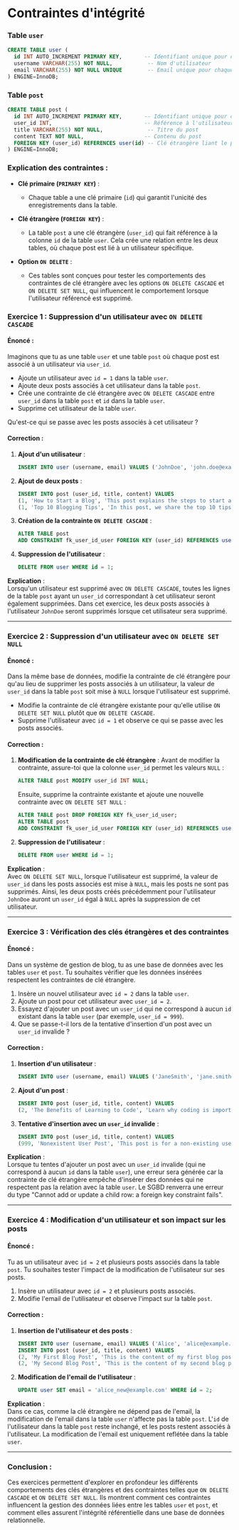 # Contraintes d'intégrité 

### Table `user`
```sql
CREATE TABLE user (
  id INT AUTO_INCREMENT PRIMARY KEY,       -- Identifiant unique pour chaque utilisateur
  username VARCHAR(255) NOT NULL,           -- Nom d'utilisateur
  email VARCHAR(255) NOT NULL UNIQUE        -- Email unique pour chaque utilisateur
) ENGINE=InnoDB;
```

### Table `post`
```sql
CREATE TABLE post (
  id INT AUTO_INCREMENT PRIMARY KEY,       -- Identifiant unique pour chaque post
  user_id INT,                             -- Référence à l'utilisateur qui a créé le post
  title VARCHAR(255) NOT NULL,              -- Titre du post
  content TEXT NOT NULL,                   -- Contenu du post
  FOREIGN KEY (user_id) REFERENCES user(id) -- Clé étrangère liant le post à un utilisateur
) ENGINE=InnoDB;
```

### Explication des contraintes :
- **Clé primaire (`PRIMARY KEY`)** : 
  - Chaque table a une clé primaire (`id`) qui garantit l'unicité des enregistrements dans la table.
  
- **Clé étrangère (`FOREIGN KEY`)** :
  - La table `post` a une clé étrangère (`user_id`) qui fait référence à la colonne `id` de la table `user`. Cela crée une relation entre les deux tables, où chaque post est lié à un utilisateur spécifique.
  
- **Option `ON DELETE`** :
  - Ces tables sont conçues pour tester les comportements des contraintes de clé étrangère avec les options `ON DELETE CASCADE` et `ON DELETE SET NULL`, qui influencent le comportement lorsque l'utilisateur référencé est supprimé.


### Exercice 1 : **Suppression d'un utilisateur avec `ON DELETE CASCADE`**

#### Énoncé :
Imaginons que tu as une table `user` et une table `post` où chaque post est associé à un utilisateur via `user_id`. 

- Ajoute un utilisateur avec `id = 1` dans la table `user`.
- Ajoute deux posts associés à cet utilisateur dans la table `post`.
- Crée une contrainte de clé étrangère avec `ON DELETE CASCADE` entre `user_id` dans la table `post` et `id` dans la table `user`.
- Supprime cet utilisateur de la table `user`.

Qu'est-ce qui se passe avec les posts associés à cet utilisateur ?

#### Correction :
1. **Ajout d'un utilisateur** :
   ```sql
   INSERT INTO user (username, email) VALUES ('JohnDoe', 'john.doe@example.com');
   ```

2. **Ajout de deux posts** :
   ```sql
   INSERT INTO post (user_id, title, content) VALUES
   (1, 'How to Start a Blog', 'This post explains the steps to start a blog.'),
   (1, 'Top 10 Blogging Tips', 'In this post, we share the top 10 tips for blogging.');
   ```

3. **Création de la contrainte `ON DELETE CASCADE`** :
   ```sql
   ALTER TABLE post
   ADD CONSTRAINT fk_user_id_user FOREIGN KEY (user_id) REFERENCES user(id) ON DELETE CASCADE;
   ```

4. **Suppression de l'utilisateur** :
   ```sql
   DELETE FROM user WHERE id = 1;
   ```

**Explication** :  
Lorsqu'un utilisateur est supprimé avec `ON DELETE CASCADE`, toutes les lignes de la table `post` ayant un `user_id` correspondant à cet utilisateur seront également supprimées. Dans cet exercice, les deux posts associés à l'utilisateur `JohnDoe` seront supprimés lorsque cet utilisateur sera supprimé.

---

### Exercice 2 : **Suppression d'un utilisateur avec `ON DELETE SET NULL`**

#### Énoncé :
Dans la même base de données, modifie la contrainte de clé étrangère pour qu'au lieu de supprimer les posts associés à un utilisateur, la valeur de `user_id` dans la table `post` soit mise à `NULL` lorsque l'utilisateur est supprimé.

- Modifie la contrainte de clé étrangère existante pour qu'elle utilise `ON DELETE SET NULL` plutôt que `ON DELETE CASCADE`.
- Supprime l'utilisateur avec `id = 1` et observe ce qui se passe avec les posts associés.

#### Correction :
1. **Modification de la contrainte de clé étrangère** :
   Avant de modifier la contrainte, assure-toi que la colonne `user_id` permet les valeurs `NULL` :
   ```sql
   ALTER TABLE post MODIFY user_id INT NULL;
   ```

   Ensuite, supprime la contrainte existante et ajoute une nouvelle contrainte avec `ON DELETE SET NULL` :
   ```sql
   ALTER TABLE post DROP FOREIGN KEY fk_user_id_user;
   ALTER TABLE post
   ADD CONSTRAINT fk_user_id_user FOREIGN KEY (user_id) REFERENCES user(id) ON DELETE SET NULL;
   ```

2. **Suppression de l'utilisateur** :
   ```sql
   DELETE FROM user WHERE id = 1;
   ```

**Explication** :  
Avec `ON DELETE SET NULL`, lorsque l'utilisateur est supprimé, la valeur de `user_id` dans les posts associés est mise à `NULL`, mais les posts ne sont pas supprimés. Ainsi, les deux posts créés précédemment pour l'utilisateur `JohnDoe` auront un `user_id` égal à `NULL` après la suppression de cet utilisateur.

---

### Exercice 3 : **Vérification des clés étrangères et des contraintes**

#### Énoncé :
Dans un système de gestion de blog, tu as une base de données avec les tables `user` et `post`. Tu souhaites vérifier que les données insérées respectent les contraintes de clé étrangère.

1. Insère un nouvel utilisateur avec `id = 2` dans la table `user`.
2. Ajoute un post pour cet utilisateur avec `user_id = 2`.
3. Essayez d'ajouter un post avec un `user_id` qui ne correspond à aucun `id` existant dans la table `user` (par exemple, `user_id = 999`).
4. Que se passe-t-il lors de la tentative d'insertion d'un post avec un `user_id` invalide ?

#### Correction :
1. **Insertion d'un utilisateur** :
   ```sql
   INSERT INTO user (username, email) VALUES ('JaneSmith', 'jane.smith@example.com');
   ```

2. **Ajout d'un post** :
   ```sql
   INSERT INTO post (user_id, title, content) VALUES
   (2, 'The Benefits of Learning to Code', 'Learn why coding is important.');
   ```

3. **Tentative d'insertion avec un `user_id` invalide** :
   ```sql
   INSERT INTO post (user_id, title, content) VALUES
   (999, 'Nonexistent User Post', 'This post is for a non-existing user.');
   ```

**Explication** :  
Lorsque tu tentes d'ajouter un post avec un `user_id` invalide (qui ne correspond à aucun `id` dans la table `user`), une erreur sera générée car la contrainte de clé étrangère empêche d'insérer des données qui ne respectent pas la relation avec la table `user`. Le SGBD renverra une erreur du type "Cannot add or update a child row: a foreign key constraint fails".

---

### Exercice 4 : **Modification d'un utilisateur et son impact sur les posts**

#### Énoncé :
Tu as un utilisateur avec `id = 2` et plusieurs posts associés dans la table `post`. Tu souhaites tester l'impact de la modification de l'utilisateur sur ses posts.

1. Insère un utilisateur avec `id = 2` et plusieurs posts associés.
2. Modifie l'email de l'utilisateur et observe l'impact sur la table `post`.

#### Correction :
1. **Insertion de l'utilisateur et des posts** :
   ```sql
   INSERT INTO user (username, email) VALUES ('Alice', 'alice@example.com');
   INSERT INTO post (user_id, title, content) VALUES
   (2, 'My First Blog Post', 'This is the content of my first blog post.'),
   (2, 'My Second Blog Post', 'This is the content of my second blog post.');
   ```

2. **Modification de l'email de l'utilisateur** :
   ```sql
   UPDATE user SET email = 'alice_new@example.com' WHERE id = 2;
   ```

**Explication** :  
Dans ce cas, comme la clé étrangère ne dépend pas de l'email, la modification de l'email dans la table `user` n'affecte pas la table `post`. L'`id` de l'utilisateur dans la table `post` reste inchangé, et les posts restent associés à l'utilisateur. La modification de l'email est uniquement reflétée dans la table `user`.

---

### Conclusion :
Ces exercices permettent d'explorer en profondeur les différents comportements des clés étrangères et des contraintes telles que `ON DELETE CASCADE` et `ON DELETE SET NULL`. Ils montrent comment ces contraintes influencent la gestion des données liées entre les tables `user` et `post`, et comment elles assurent l'intégrité référentielle dans une base de données relationnelle.